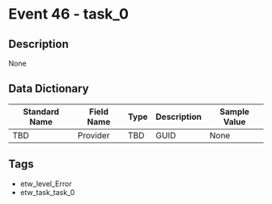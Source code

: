 # Event 46 - task_0

## Description
None

## Data Dictionary
|Standard Name|Field Name|Type|Description|Sample Value|
|---|---|---|---|---|
|TBD|Provider|TBD|GUID|None|None|

## Tags
* etw_level_Error
* etw_task_task_0